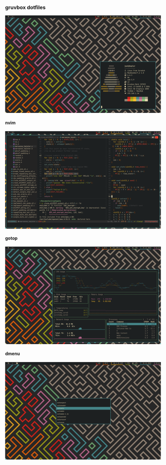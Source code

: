 ### gruvbox dotfiles
![fetch](.img/fetch.png)
#### nvim
![nvim](.img/nvim.png)
#### gotop
![gotop](.img/gotop.png)
#### dmenu
![dmenu](.img/dmenu.png)
